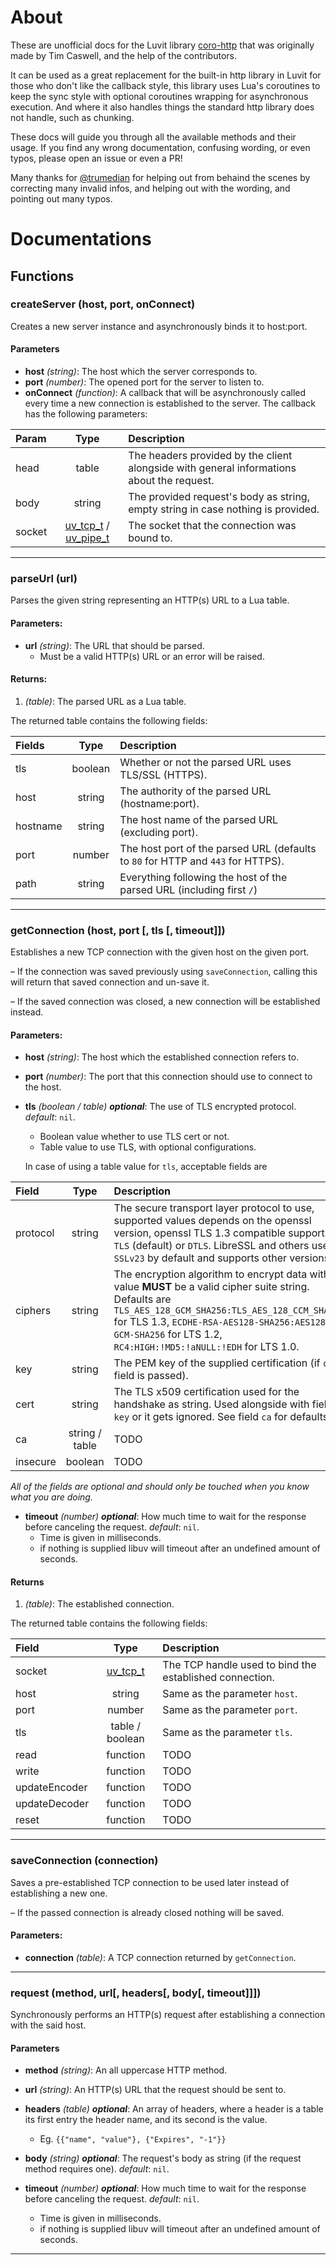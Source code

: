 # About
These are unofficial docs for the Luvit library [coro-http](https://github.com/luvit/lit/blob/master/deps/coro-http.lua) that was originally made by Tim Caswell, and the help of the contributors.

It can be used as a great replacement for the built-in http library in Luvit for those who don't like the callback style, this library uses Lua's coroutines to keep the sync style with optional coroutines wrapping for asynchronous execution. And where it also handles things the standard http library does not handle, such as chunking.

These docs will guide you through all the available methods and their usage. If you find any wrong documentation, confusing wording, or even typos, please open an issue or even a PR!

Many thanks for [@trumedian](https://github.com/truemedian) for helping out from behaind the scenes by correcting many invalid infos, and helping out with the wording, and pointing out many typos.
# Documentations

## Functions

### createServer (host, port, onConnect)
Creates a new server instance and asynchronously binds it to host:port.

#### Parameters
- **host** *(string)*: The host which the server corresponds to.
- **port** *(number)*: The opened port for the server to listen to.
- **onConnect** *(function)*: A callback that will be asynchronously called every time a new connection is established to the server.
The callback has the following parameters:

| Param | Type   | Description |
|:------|:------:|:------------|
| head  | table  | The headers provided by the client alongside with general informations about the request. |
| body  | string | The provided request's body as string, empty string in case nothing is provided. |
| socket | [uv_tcp_t](https://github.com/luvit/luv/blob/master/docs.md#uv_tcp_t--tcp-handle) / [uv_pipe_t](https://github.com/luvit/luv/blob/master/docs.md#uv_pipe_t--pipe-handle)| The socket that the connection was bound to. |

---

### parseUrl (url)
Parses the given string representing an HTTP(s) URL to a Lua table.

#### Parameters:
- **url** *(string)*: The URL that should be parsed.
  - Must be a valid HTTP(s) URL or an error will be raised.

#### Returns:
1. *(table)*: The parsed URL as a Lua table.

The returned table contains the following fields:

| Fields | Type   | Description |
|:------ |:------:|:------------|
| tls  | boolean  | Whether or not the parsed URL uses TLS/SSL (HTTPS). |
| host | string   | The authority of the parsed URL (hostname:port). |
| hostname | string | The host name of the parsed URL (excluding port). |
| port | number | The host port of the parsed URL (defaults to `80` for HTTP and `443` for HTTPS). |
| path | string | Everything following the host of the parsed URL (including first `/`) |

---

### getConnection (host, port [, tls [, timeout]])
Establishes a new TCP connection with the given host on the given port.

  – If the connection was saved previously using `saveConnection`, calling this will return that saved connection and un-save it.

  – If the saved connection was closed, a new connection will be established instead.

#### Parameters:
- **host** *(string)*: The host which the established connection refers to.
- **port** *(number)*: The port that this connection should use to connect to the host.
- **tls** *(boolean / table)* ***optional***: The use of TLS encrypted protocol. *default*: `nil`.
  - Boolean value whether to use TLS cert or not.
  - Table value to use TLS, with optional configurations.

  In case of using a table value for `tls`, acceptable fields are
    
| Field | Type   | Description |
|:------|:------:|:------------|
| protocol | string | The secure transport layer protocol to use, supported values depends on the openssl version, openssl TLS 1.3 compatible supports: `TLS` (default) or `DTLS`. LibreSSL and others uses `SSLv23` by default and supports other versions.
| ciphers | string | The encryption algorithm to encrypt data with, value **MUST** be a valid cipher suite string. Defaults are `TLS_AES_128_GCM_SHA256:TLS_AES_128_CCM_SHA256` for TLS 1.3, `ECDHE-RSA-AES128-SHA256:AES128-GCM-SHA256` for LTS 1.2, `RC4:HIGH:!MD5:!aNULL:!EDH` for LTS 1.0. |
| key | string | The PEM key of the supplied certification (if `cert` field is passed). |
| cert | string | The TLS x509 certification used for the handshake as string. Used alongside with field `key` or it gets ignored. See field `ca` for defaults. |
| ca | string / table | TODO |
| insecure | boolean | TODO |
*All of the fields are optional and should only be touched when you know what you are doing.*

- **timeout** *(number)* ***optional***: How much time to wait for the response before canceling the request. *default*: `nil`.
  - Time is given in milliseconds.
  - if nothing is supplied libuv will timeout after an undefined amount of seconds.

#### Returns
1. *(table)*: The established connection.

The returned table contains the following fields:

| Field | Type   | Description |
|:------|:------:|:------------|
| socket| [uv_tcp_t](https://github.com/luvit/luv/blob/master/docs.md#uv_tcp_t--tcp-handle) | The TCP handle used to bind the established connection. |
| host | string | Same as the parameter `host`. |
| port | number | Same as the parameter `port`. |
| tls  | table / boolean | Same as the parameter `tls`. |
| read | function | TODO |
| write| function | TODO |
| updateEncoder | function | TODO |
| updateDecoder | function | TODO |
| reset | function | TODO | 
---

### saveConnection (connection)
Saves a pre-established TCP connection to be used later instead of establishing a new one.

  – If the passed connection is already closed nothing will be saved.

#### Parameters:
- **connection** *(table)*: A TCP connection returned by `getConnection`.

---

### request  (method, url[, headers[, body[, timeout]]])
Synchronously performs an HTTP(s) request after establishing a connection with the said host.

#### Parameters
-  **method** *(string)*: An all uppercase HTTP method.

- **url** *(string)*: An HTTP(s) URL that the request should be sent to.

- **headers** *(table)* ***optional***: An array of headers, where a header is a table its first entry the header name, and its second is the value.
  - Eg. `{{"name", "value"}, {"Expires", "-1"}}`

- **body** *(string)* ***optional***: The request's body as string (if the request method requires one). *default*: `nil`.

- **timeout** *(number)* ***optional***: How much time to wait for the response before canceling the request. *default*: `nil`.

  - Time is given in milliseconds.
  - if nothing is supplied libuv will timeout after an undefined amount of seconds.

---


